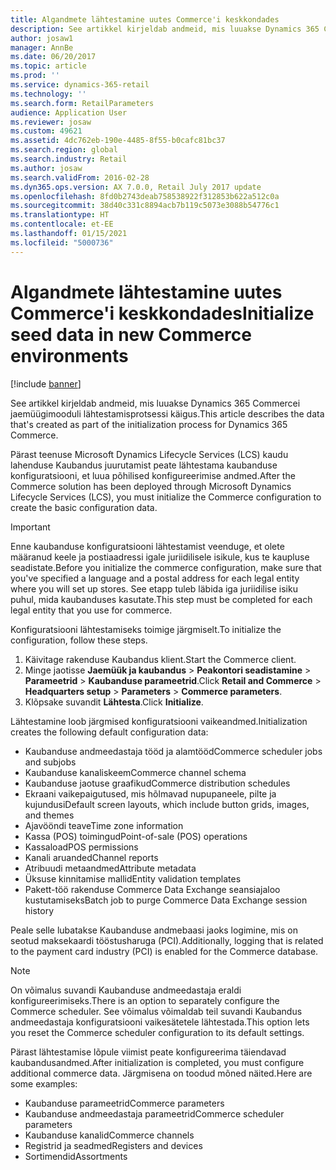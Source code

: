 ```yaml
---
title: Algandmete lähtestamine uutes Commerce'i keskkondades
description: See artikkel kirjeldab andmeid, mis luuakse Dynamics 365 Commercei jaemüügimooduli lähtestamisprotsessi käigus.
author: josaw1
manager: AnnBe
ms.date: 06/20/2017
ms.topic: article
ms.prod: ''
ms.service: dynamics-365-retail
ms.technology: ''
ms.search.form: RetailParameters
audience: Application User
ms.reviewer: josaw
ms.custom: 49621
ms.assetid: 4dc762eb-190e-4485-8f55-b0cafc81bc37
ms.search.region: global
ms.search.industry: Retail
ms.author: josaw
ms.search.validFrom: 2016-02-28
ms.dyn365.ops.version: AX 7.0.0, Retail July 2017 update
ms.openlocfilehash: 8fd0b2743deab758538922f312853b622a512c0a
ms.sourcegitcommit: 38d40c331c8894acb7b119c5073e3088b54776c1
ms.translationtype: HT
ms.contentlocale: et-EE
ms.lasthandoff: 01/15/2021
ms.locfileid: "5000736"
---
```

# <a name="initialize-seed-data-in-new-commerce-environments"></a><span data-ttu-id="0ff0c-103">Algandmete lähtestamine uutes Commerce'i keskkondades</span><span class="sxs-lookup"><span data-stu-id="0ff0c-103">Initialize seed data in new Commerce environments</span></span>

[!include [banner](includes/banner.md)]

<span data-ttu-id="0ff0c-104">See artikkel kirjeldab andmeid, mis luuakse Dynamics 365 Commercei jaemüügimooduli lähtestamisprotsessi käigus.</span><span class="sxs-lookup"><span data-stu-id="0ff0c-104">This article describes the data that's created as part of the initialization process for Dynamics 365 Commerce.</span></span>

<span data-ttu-id="0ff0c-105">Pärast teenuse Microsoft Dynamics Lifecycle Services (LCS) kaudu lahenduse Kaubandus juurutamist peate lähtestama kaubanduse konfiguratsiooni, et luua põhilised konfigureerimise andmed.</span><span class="sxs-lookup"><span data-stu-id="0ff0c-105">After the Commerce solution has been deployed through Microsoft Dynamics Lifecycle Services (LCS), you must initialize the Commerce configuration to create the basic configuration data.</span></span>

> [!IMPORTANT]
> <span data-ttu-id="0ff0c-106">Enne kaubanduse konfiguratsiooni lähtestamist veenduge, et olete määranud keele ja postiaadressi igale juriidilisele isikule, kus te kaupluse seadistate.</span><span class="sxs-lookup"><span data-stu-id="0ff0c-106">Before you initialize the commerce configuration, make sure that you've specified a language and a postal address for each legal entity where you will set up stores.</span></span> <span data-ttu-id="0ff0c-107">See etapp tuleb läbida iga juriidilise isiku puhul, mida kaubanduses kasutate.</span><span class="sxs-lookup"><span data-stu-id="0ff0c-107">This step must be completed for each legal entity that you use for commerce.</span></span>

<span data-ttu-id="0ff0c-108">Konfiguratsiooni lähtestamiseks toimige järgmiselt.</span><span class="sxs-lookup"><span data-stu-id="0ff0c-108">To initialize the configuration, follow these steps.</span></span>

1. <span data-ttu-id="0ff0c-109">Käivitage rakenduse Kaubandus klient.</span><span class="sxs-lookup"><span data-stu-id="0ff0c-109">Start the Commerce client.</span></span>
2. <span data-ttu-id="0ff0c-110">Minge jaotisse **Jaemüük ja kaubandus** &gt; **Peakontori seadistamine** &gt; **Parameetrid** &gt; **Kaubanduse parameetrid**.</span><span class="sxs-lookup"><span data-stu-id="0ff0c-110">Click **Retail and Commerce** &gt; **Headquarters setup** &gt; **Parameters** &gt; **Commerce parameters**.</span></span>
3. <span data-ttu-id="0ff0c-111">Klõpsake suvandit **Lähtesta**.</span><span class="sxs-lookup"><span data-stu-id="0ff0c-111">Click **Initialize**.</span></span>

<span data-ttu-id="0ff0c-112">Lähtestamine loob järgmised konfiguratsiooni vaikeandmed.</span><span class="sxs-lookup"><span data-stu-id="0ff0c-112">Initialization creates the following default configuration data:</span></span>

- <span data-ttu-id="0ff0c-113">Kaubanduse andmeedastaja tööd ja alamtööd</span><span class="sxs-lookup"><span data-stu-id="0ff0c-113">Commerce scheduler jobs and subjobs</span></span>
- <span data-ttu-id="0ff0c-114">Kaubanduse kanaliskeem</span><span class="sxs-lookup"><span data-stu-id="0ff0c-114">Commerce channel schema</span></span>
- <span data-ttu-id="0ff0c-115">Kaubanduse jaotuse graafikud</span><span class="sxs-lookup"><span data-stu-id="0ff0c-115">Commerce distribution schedules</span></span>
- <span data-ttu-id="0ff0c-116">Ekraani vaikepaigutused, mis hõlmavad nupupaneele, pilte ja kujundusi</span><span class="sxs-lookup"><span data-stu-id="0ff0c-116">Default screen layouts, which include button grids, images, and themes</span></span>
- <span data-ttu-id="0ff0c-117">Ajavööndi teave</span><span class="sxs-lookup"><span data-stu-id="0ff0c-117">Time zone information</span></span>
- <span data-ttu-id="0ff0c-118">Kassa (POS) toimingud</span><span class="sxs-lookup"><span data-stu-id="0ff0c-118">Point-of-sale (POS) operations</span></span>
- <span data-ttu-id="0ff0c-119">Kassaload</span><span class="sxs-lookup"><span data-stu-id="0ff0c-119">POS permissions</span></span>
- <span data-ttu-id="0ff0c-120">Kanali aruanded</span><span class="sxs-lookup"><span data-stu-id="0ff0c-120">Channel reports</span></span>
- <span data-ttu-id="0ff0c-121">Atribuudi metaandmed</span><span class="sxs-lookup"><span data-stu-id="0ff0c-121">Attribute metadata</span></span>
- <span data-ttu-id="0ff0c-122">Üksuse kinnitamise mallid</span><span class="sxs-lookup"><span data-stu-id="0ff0c-122">Entity validation templates</span></span>
- <span data-ttu-id="0ff0c-123">Pakett-töö rakenduse Commerce Data Exchange seansiajaloo kustutamiseks</span><span class="sxs-lookup"><span data-stu-id="0ff0c-123">Batch job to purge Commerce Data Exchange session history</span></span>

<span data-ttu-id="0ff0c-124">Peale selle lubatakse Kaubanduse andmebaasi jaoks logimine, mis on seotud maksekaardi tööstusharuga (PCI).</span><span class="sxs-lookup"><span data-stu-id="0ff0c-124">Additionally, logging that is related to the payment card industry (PCI) is enabled for the Commerce database.</span></span>

> [!NOTE]
> <span data-ttu-id="0ff0c-125">On võimalus suvandi Kaubanduse andmeedastaja eraldi konfigureerimiseks.</span><span class="sxs-lookup"><span data-stu-id="0ff0c-125">There is an option to separately configure the Commerce scheduler.</span></span> <span data-ttu-id="0ff0c-126">See võimalus võimaldab teil suvandi Kaubandus andmeedastaja konfiguratsiooni vaikesätetele lähtestada.</span><span class="sxs-lookup"><span data-stu-id="0ff0c-126">This option lets you reset the Commerce scheduler configuration to its default settings.</span></span>

<span data-ttu-id="0ff0c-127">Pärast lähtestamise lõpule viimist peate konfigureerima täiendavad kaubandusandmed.</span><span class="sxs-lookup"><span data-stu-id="0ff0c-127">After initialization is completed, you must configure additional commerce data.</span></span> <span data-ttu-id="0ff0c-128">Järgmisena on toodud mõned näited.</span><span class="sxs-lookup"><span data-stu-id="0ff0c-128">Here are some examples:</span></span>

- <span data-ttu-id="0ff0c-129">Kaubanduse parameetrid</span><span class="sxs-lookup"><span data-stu-id="0ff0c-129">Commerce parameters</span></span>
- <span data-ttu-id="0ff0c-130">Kaubanduse andmeedastaja parameetrid</span><span class="sxs-lookup"><span data-stu-id="0ff0c-130">Commerce scheduler parameters</span></span>
- <span data-ttu-id="0ff0c-131">Kaubanduse kanalid</span><span class="sxs-lookup"><span data-stu-id="0ff0c-131">Commerce channels</span></span>
- <span data-ttu-id="0ff0c-132">Registrid ja seadmed</span><span class="sxs-lookup"><span data-stu-id="0ff0c-132">Registers and devices</span></span>
- <span data-ttu-id="0ff0c-133">Sortimendid</span><span class="sxs-lookup"><span data-stu-id="0ff0c-133">Assortments</span></span>
